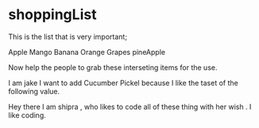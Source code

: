# shoppingList
This is the list that is very important;

Apple
Mango 
Banana
Orange
Grapes
pineApple

Now help the people to grab these interseting items for the use.

I am jake I want to add 
Cucumber 
Pickel because I like the taset of the following value.


Hey there I am shipra , who likes to code all of these thing with her wish . I like coding.
